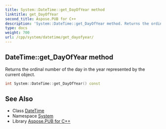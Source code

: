 ```yaml
---
title: System::DateTime::get_DayOfYear method
linktitle: get_DayOfYear
second_title: Aspose.PUB for C++
description: 'System::DateTime::get_DayOfYear method. Returns the ordinal number of the day in the year represented by the current object in C++.'
type: docs
weight: 700
url: /cpp/system/datetime/get_dayofyear/
---
```

## DateTime::get_DayOfYear method


Returns the ordinal number of the day in the year represented by the current object.

```cpp
int System::DateTime::get_DayOfYear() const
```

## See Also

* Class [DateTime](../)
* Namespace [System](../../)
* Library [Aspose.PUB for C++](../../../)
